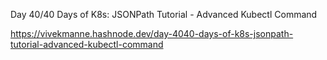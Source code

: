 Day 40/40 Days of K8s: JSONPath Tutorial - Advanced Kubectl Command

https://vivekmanne.hashnode.dev/day-4040-days-of-k8s-jsonpath-tutorial-advanced-kubectl-command